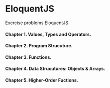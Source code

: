 # EloquentJS
Exercise problems EloquentJS 

#### Chapter 1. Values, Types and Operators. 
#### Chapter 2. Program Strucuture.  
#### Chapter 3. Functions.  
#### Chapter 4. Data Strucutures: Objects & Arrays. 
#### Chapter 5. Higher-Order Fuctions.  


